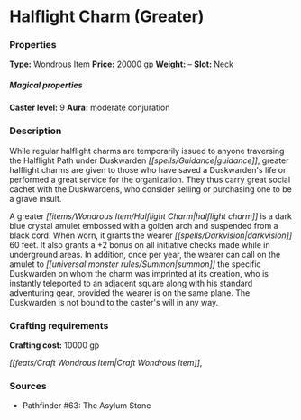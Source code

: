 ﻿---
Title: "Halflight Charm (Greater)"
Type: "Wondrous Item"
Price: "20000 gp"
Weight: "–"
Slot: "Neck"
Caster level: "9"
Aura: "moderate conjuration"
Description: |
  "While regular _halflight charms_ are temporarily issued to anyone traversing the Halflight Path under Duskwarden guidance, _greater halflight charms_ are given to those who have saved a Duskwarden's life or performed a great service for the organization. They thus carry great social cachet with the Duskwardens, who consider selling or purchasing one to be a grave insult.
  A _greater halflight charm_ is a dark blue crystal amulet embossed with a golden arch and suspended from a black cord. When worn, it grants the wearer darkvision 60 feet. It also grants a +2 bonus on all initiative checks made while in underground areas. In addition, once per year, the wearer can call on the amulet to summon the specific Duskwarden on whom the charm was imprinted at its creation, who is instantly teleported to an adjacent square along with his standard adventuring gear, provided the wearer is on the same plane. The Duskwarden is not bound to the caster's will in any way."
Crafting cost: "10000 gp"
Sources: "['Pathfinder #63: The Asylum Stone']"
---

# Halflight Charm (Greater)

### Properties

**Type:** Wondrous Item **Price:** 20000 gp **Weight:** – **Slot:** Neck

##### Magical properties

**Caster level:** 9 **Aura:** moderate conjuration

### Description

While regular halflight charms are temporarily issued to anyone traversing the Halflight Path under Duskwarden _[[spells/Guidance|guidance]]_, greater halflight charms are given to those who have saved a Duskwarden's life or performed a great service for the organization. They thus carry great social cachet with the Duskwardens, who consider selling or purchasing one to be a grave insult.

A greater _[[items/Wondrous Item/Halflight Charm|halflight charm]]_ is a dark blue crystal amulet embossed with a golden arch and suspended from a black cord. When worn, it grants the wearer _[[spells/Darkvision|darkvision]]_ 60 feet. It also grants a +2 bonus on all initiative checks made while in underground areas. In addition, once per year, the wearer can call on the amulet to _[[universal monster rules/Summon|summon]]_ the specific Duskwarden on whom the charm was imprinted at its creation, who is instantly teleported to an adjacent square along with his standard adventuring gear, provided the wearer is on the same plane. The Duskwarden is not bound to the caster's will in any way.

### Crafting requirements

**Crafting cost:** 10000 gp

_[[feats/Craft Wondrous Item|Craft Wondrous Item]]_,

### Sources

* Pathfinder #63: The Asylum Stone